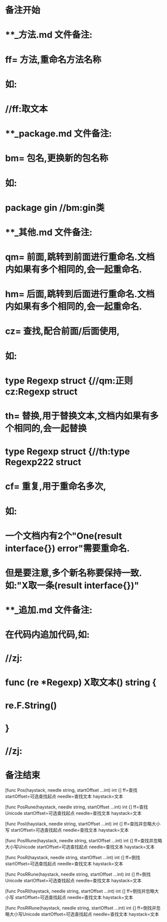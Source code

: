 # 备注开始
# **_方法.md 文件备注:
# ff= 方法,重命名方法名称
# 如:
# //ff:取文本

# **_package.md 文件备注:
# bm= 包名,更换新的包名称 
# 如: 
# package gin //bm:gin类

# **_其他.md 文件备注:
# qm= 前面,跳转到前面进行重命名.文档内如果有多个相同的,会一起重命名.
# hm= 后面,跳转到后面进行重命名.文档内如果有多个相同的,会一起重命名.
# cz= 查找,配合前面/后面使用,
# 如:
# type Regexp struct {//qm:正则 cz:Regexp struct
#
# th= 替换,用于替换文本,文档内如果有多个相同的,会一起替换
# type Regexp struct {//th:type Regexp222 struct
#
# cf= 重复,用于重命名多次,
# 如: 
# 一个文档内有2个"One(result interface{}) error"需要重命名.
# 但是要注意,多个新名称要保持一致. 如:"X取一条(result interface{})"

# **_追加.md 文件备注:
# 在代码内追加代码,如:
# //zj:
# func (re *Regexp) X取文本() string { 
#    re.F.String()
# }
# //zj:
# 备注结束

[func Pos(haystack, needle string, startOffset ...int) int {]
ff=查找
startOffset=可选查找起点
needle=查找文本
haystack=文本

[func PosRune(haystack, needle string, startOffset ...int) int {]
ff=查找Unicode
startOffset=可选查找起点
needle=查找文本
haystack=文本

[func PosI(haystack, needle string, startOffset ...int) int {]
ff=查找并忽略大小写
startOffset=可选查找起点
needle=查找文本
haystack=文本

[func PosIRune(haystack, needle string, startOffset ...int) int {]
ff=查找并忽略大小写Unicode
startOffset=可选查找起点
needle=查找文本
haystack=文本

[func PosR(haystack, needle string, startOffset ...int) int {]
ff=倒找
startOffset=可选查找起点
needle=查找文本
haystack=文本

[func PosRRune(haystack, needle string, startOffset ...int) int {]
ff=倒找Unicode
startOffset=可选查找起点
needle=查找文本
haystack=文本

[func PosRI(haystack, needle string, startOffset ...int) int {]
ff=倒找并忽略大小写
startOffset=可选查找起点
needle=查找文本
haystack=文本

[func PosRIRune(haystack, needle string, startOffset ...int) int {]
ff=倒找并忽略大小写Unicode
startOffset=可选查找起点
needle=查找文本
haystack=文本
